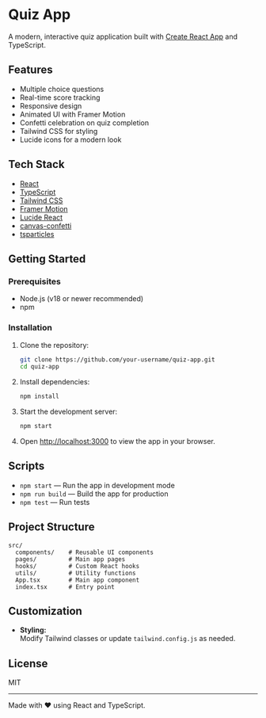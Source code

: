 # Quiz App

A modern, interactive quiz application built with [Create React App](https://create-react-app.dev/) and TypeScript.

## Features

- Multiple choice questions
- Real-time score tracking
- Responsive design
- Animated UI with Framer Motion
- Confetti celebration on quiz completion
- Tailwind CSS for styling
- Lucide icons for a modern look

## Tech Stack

- [React](https://react.dev/)
- [TypeScript](https://www.typescriptlang.org/)
- [Tailwind CSS](https://tailwindcss.com/)
- [Framer Motion](https://www.framer.com/motion/)
- [Lucide React](https://lucide.dev/)
- [canvas-confetti](https://www.npmjs.com/package/canvas-confetti)
- [tsparticles](https://particles.js.org/)

## Getting Started

### Prerequisites

- Node.js (v18 or newer recommended)
- npm

### Installation

1. Clone the repository:
   ```sh
   git clone https://github.com/your-username/quiz-app.git
   cd quiz-app
   ```

2. Install dependencies:
   ```sh
   npm install
   ```

3. Start the development server:
   ```sh
   npm start
   ```

4. Open [http://localhost:3000](http://localhost:3000) to view the app in your browser.

## Scripts

- `npm start` — Run the app in development mode
- `npm run build` — Build the app for production
- `npm test` — Run tests

## Project Structure

```
src/
  components/    # Reusable UI components
  pages/         # Main app pages
  hooks/         # Custom React hooks
  utils/         # Utility functions
  App.tsx        # Main app component
  index.tsx      # Entry point
```

## Customization
- **Styling:**  
  Modify Tailwind classes or update `tailwind.config.js` as needed.

## License

MIT

---

Made with ❤️ using React and TypeScript.